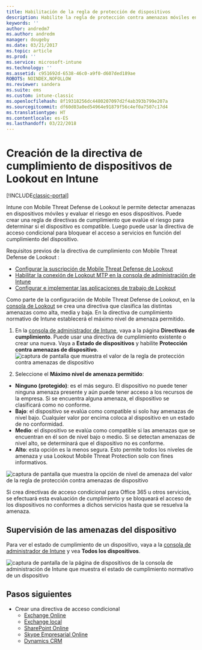 ```yaml
---
title: Habilitación de la regla de protección de dispositivos
description: Habilite la regla de protección contra amenazas móviles en la directiva de cumplimiento normativo del dispositivo.
keywords: ''
author: andredm7
ms.author: andredm
manager: dougeby
ms.date: 03/21/2017
ms.topic: article
ms.prod: ''
ms.service: microsoft-intune
ms.technology: ''
ms.assetid: c951692d-6538-46c0-a9f0-d607ded189ae
ROBOTS: NOINDEX,NOFOLLOW
ms.reviewer: sandera
ms.suite: ems
ms.custom: intune-classic
ms.openlocfilehash: 8f19318256dc4480207097d2f4ab393b799e207a
ms.sourcegitcommit: df60d03a0ed54964e91879f56c4ef0a7507c17d4
ms.translationtype: HT
ms.contentlocale: es-ES
ms.lasthandoff: 03/22/2018
---
```

# <a name="create-lookout-device-compliance-policy-in-intune"></a>Creación de la directiva de cumplimiento de dispositivos de Lookout en Intune

[!INCLUDE[classic-portal](../includes/classic-portal.md)]

Intune con Mobile Threat Defense de Lookout le permite detectar amenazas en dispositivos móviles y evaluar el riesgo en esos dispositivos. Puede crear una regla de directivas de cumplimiento que evalúe el riesgo para determinar si el dispositivo es compatible. Luego puede usar la directiva de acceso condicional para bloquear el acceso a servicios en función del cumplimiento del dispositivo.

Requisitos previos de la directiva de cumplimiento con Mobile Threat Defense de Lookout :

- [Configurar la suscripción de Mobile Threat Defense de Lookout](setup-your-lookout-mtd-subscription.md)
- [Habilitar la conexión de Lookout MTP en la consola de administración de Intune](enable-lookout-mtd-connection.md)
- [Configurar e implementar las aplicaciones de trabajo de Lookout](configure-deploy-lookout-for-work-app.md)

Como parte de la configuración de Mobile Threat Defense de Lookout, en la [consola de Lookout](https://aad.lookout.com) se crea una directiva que clasifica las distintas amenazas como alta, media y baja. En la directiva de cumplimiento normativo de Intune establecerá el máximo nivel de amenaza permitido.

1. En la [consola de administrador de Intune](https://manage.microsoft.com), vaya a la página **Directivas de cumplimiento**. Puede usar una directiva de cumplimiento existente o crear una nueva. Vaya a **Estado de dispositivos** y habilite **Protección contra amenazas de dispositivo**.
  ![captura de pantalla que muestra el valor de la regla de protección contra amenazas de dispositivo](../media/mtp/mtp-compliance-policy-rule.png)

2. Seleccione el **Máximo nivel de amenaza permitido**:
  * **Ninguno (protegido)**: es el más seguro.  El dispositivo no puede tener ninguna amenaza presente y aún puede tener acceso a los recursos de la empresa.  Si se encuentra alguna amenaza, el dispositivo se clasificará como no conforme.  
  * **Bajo**: el dispositivo se evalúa como compatible si solo hay amenazas de nivel bajo. Cualquier valor por encima coloca al dispositivo en un estado de no conformidad.
  * **Medio**: el dispositivo se evalúa como compatible si las amenazas que se encuentran en él son de nivel bajo o medio. Si se detectan amenazas de nivel alto, se determinará que el dispositivo no es conforme.
  * **Alto**: esta opción es la menos segura. Esto permite todos los niveles de amenaza y usa Lookout Mobile Threat Protection solo con fines informativos.

![captura de pantalla que muestra la opción de nivel de amenaza del valor de la regla de protección contra amenazas de dispositivo](../media/mtp/mtp-compliance-policy-setting.png)

Si crea directivas de acceso condicional para Office 365 u otros servicios, se efectuará esta evaluación de cumplimiento y se bloqueará el acceso de los dispositivos no conformes a dichos servicios hasta que se resuelva la amenaza.

## <a name="monitor-device-threats"></a>Supervisión de las amenazas del dispositivo
Para ver el estado de cumplimiento de un dispositivo, vaya a la [consola de administrador de Intune](https://manage.microsoft.com) y vea **Todos los dispositivos**.

![captura de pantalla de la página de dispositivos de la consola de administración de Intune que muestra el estado de cumplimiento normativo de un dispositivo](../media/mtp/mtp-device-status-intune-console.png)

## <a name="next-steps"></a>Pasos siguientes
* Crear una directiva de acceso condicional
  * [Exchange Online](restrict-access-to-exchange-online-with-microsoft-intune.md)
  * [Exchange local](restrict-access-to-exchange-onpremises-with-microsoft-intune.md)
  * [SharePoint Online](restrict-access-to-sharepoint-online-with-microsoft-intune.md)
  * [Skype Empresarial Online](restrict-access-to-skype-for-business-online-with-microsoft-intune.md)
  * [Dynamics CRM](restrict-access-to-dynamics-crm-online-with-microsoft-intune.md)
